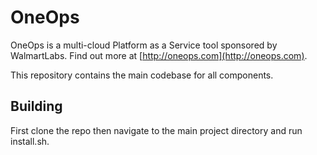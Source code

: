 # OneOps

OneOps is a multi-cloud Platform as a Service tool sponsored by
WalmartLabs. Find out more at [http://oneops.com](http://oneops.com).

This repository contains the main codebase for all components.

## Building

First clone the repo then navigate to the main project directory and run install.sh.

